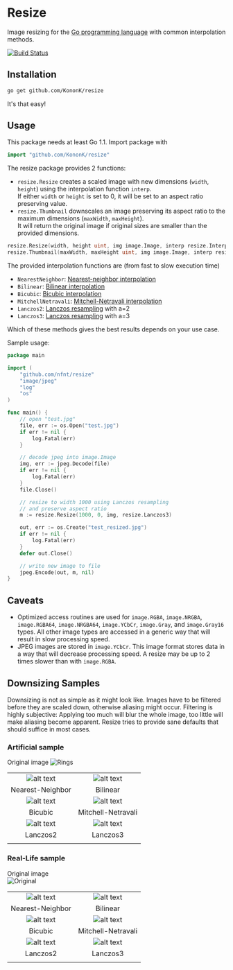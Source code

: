 # Resize

Image resizing for the [Go programming language](http://golang.org) with common interpolation methods.

[![Build Status](https://travis-ci.org/kononk/resize.svg)](https://travis-ci.org/kononk/resize)

## Installation

```bash
go get github.com/KononK/resize
```

It's that easy!

## Usage

This package needs at least Go 1.1. Import package with

```go
import "github.com/KononK/resize"
```

The resize package provides 2 functions:

* `resize.Resize` creates a scaled image with new dimensions (`width`, `height`) using the interpolation function `interp`.\
If either `width` or `height` is set to 0, it will be set to an aspect ratio preserving value.
* `resize.Thumbnail` downscales an image preserving its aspect ratio to the maximum dimensions (`maxWidth`, `maxHeight`).\
It will return the original image if original sizes are smaller than the provided dimensions.

```go
resize.Resize(width, height uint, img image.Image, interp resize.InterpolationFunction) image.Image
resize.Thumbnail(maxWidth, maxHeight uint, img image.Image, interp resize.InterpolationFunction) image.Image
```

The provided interpolation functions are (from fast to slow execution time)

* `NearestNeighbor`: [Nearest-neighbor interpolation](http://en.wikipedia.org/wiki/Nearest-neighbor_interpolation)
* `Bilinear`: [Bilinear interpolation](http://en.wikipedia.org/wiki/Bilinear_interpolation)
* `Bicubic`: [Bicubic interpolation](http://en.wikipedia.org/wiki/Bicubic_interpolation)
* `MitchellNetravali`: [Mitchell-Netravali interpolation](http://dl.acm.org/citation.cfm?id=378514)
* `Lanczos2`: [Lanczos resampling](http://en.wikipedia.org/wiki/Lanczos_resampling) with a=2
* `Lanczos3`: [Lanczos resampling](http://en.wikipedia.org/wiki/Lanczos_resampling) with a=3

Which of these methods gives the best results depends on your use case.

Sample usage:

```go
package main

import (
    "github.com/nfnt/resize"
    "image/jpeg"
    "log"
    "os"
)

func main() {
    // open "test.jpg"
    file, err := os.Open("test.jpg")
    if err != nil {
        log.Fatal(err)
    }

    // decode jpeg into image.Image
    img, err := jpeg.Decode(file)
    if err != nil {
        log.Fatal(err)
    }
    file.Close()

    // resize to width 1000 using Lanczos resampling
    // and preserve aspect ratio
    m := resize.Resize(1000, 0, img, resize.Lanczos3)

    out, err := os.Create("test_resized.jpg")
    if err != nil {
        log.Fatal(err)
    }
    defer out.Close()

    // write new image to file
    jpeg.Encode(out, m, nil)
}
```

## Caveats

* Optimized access routines are used for `image.RGBA`, `image.NRGBA`, `image.RGBA64`, `image.NRGBA64`, `image.YCbCr`, `image.Gray`, and `image.Gray16` types. All other image types are accessed in a generic way that will result in slow processing speed.
* JPEG images are stored in `image.YCbCr`. This image format stores data in a way that will decrease processing speed. A resize may be up to 2 times slower than with `image.RGBA`.

## Downsizing Samples

Downsizing is not as simple as it might look like. Images have to be filtered before they are scaled down, otherwise aliasing might occur.
Filtering is highly subjective: Applying too much will blur the whole image, too little will make aliasing become apparent.
Resize tries to provide sane defaults that should suffice in most cases.

### Artificial sample

Original image
![Rings](http://kononk.github.io/img/rings_lg_orig.png)

|||
|:-:|:-:|
|![alt text](http://kononk.github.io/img/rings_300_NearestNeighbor.png "Nearest-Neighbor")|![alt text](http://kononk.github.io/img/rings_300_Bilinear.png "Bilinear")|
|Nearest-Neighbor|Bilinear|
|![alt text](http://kononk.github.io/img/rings_300_Bicubic.png "Bicubic")|![alt text](http://kononk.github.io/img/rings_300_MitchellNetravali.png "Mitchell-Netravali")|
|Bicubic|Mitchell-Netravali|
|![alt text](http://kononk.github.io/img/rings_300_Lanczos2.png "Lanczos2")|![alt text](http://kononk.github.io/img/rings_300_Lanczos3.png "Lanczos3")|
|Lanczos2|Lanczos3|
|||

### Real-Life sample

Original image  
![Original](http://kononk.github.io/img/IMG_3694_720.jpg)

|||
|:-:|:-:|
|![alt text](http://kononk.github.io/img/IMG_3694_300_NearestNeighbor.png "Nearest-Neighbor")|![alt text](http://kononk.github.io/img/IMG_3694_300_Bilinear.png "Bilinear")|
|Nearest-Neighbor|Bilinear|
|![alt text](http://kononk.github.io/img/IMG_3694_300_Bicubic.png "Bicubic")|![alt text](http://kononk.github.io/img/IMG_3694_300_MitchellNetravali.png "Mitchell-Netravali")|
|Bicubic|Mitchell-Netravali|
|![alt text](http://kononk.github.io/img/IMG_3694_300_Lanczos2.png "Lanczos2")|![alt text](http://kononk.github.io/img/IMG_3694_300_Lanczos3.png "Lanczos3")|
|Lanczos2|Lanczos3|
|||
